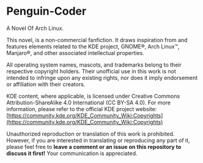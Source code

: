# Penguin-Coder
A Novel Of Arch Linux.

This novel, is a non-commercial fanfiction. It draws inspiration from and features elements related to the KDE project, GNOME®, Arch Linux™, Manjaro®, and other associated intellectual properties.

All operating system names, mascots, and trademarks belong to their respective copyright holders. Their unofficial use in this work is not intended to infringe upon any existing rights, nor does it imply endorsement or affiliation with their creators.

KDE content, where applicable, is licensed under Creative Commons Attribution-ShareAlike 4.0 International (CC BY-SA 4.0). For more information, please refer to the official KDE project website: [https://community.kde.org/KDE_Community_Wiki:Copyrights](https://community.kde.org/KDE_Community_Wiki:Copyrights)

Unauthorized reproduction or translation of this work is prohibited.
However, if you are interested in translating or reproducing any part of it, please feel free to **leave a comment or an issue on this repository to discuss it first!** Your communication is appreciated.
